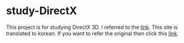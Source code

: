 # study-DirectX
This project is for studying DirectX 3D. I referred to the [link](https://ppparkje.tistory.com/category/%EA%B0%95%EC%A2%8C%EB%B2%88%EC%97%AD/DirectX%2011?page=2).
This site is translated to korean. If you want to refer the original then click this [link](http://www.rastertek.com/tutindex.html).
